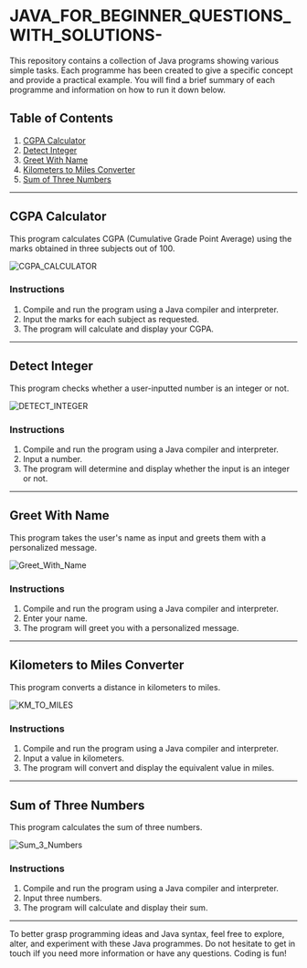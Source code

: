 # JAVA_FOR_BEGINNER_QUESTIONS_WITH_SOLUTIONS-

This repository contains a collection of Java programs showing various simple tasks. Each programme has been created to give a specific concept and provide a practical example. You will find a brief summary of each programme and information on how to run it down below.

## Table of Contents

1. [CGPA Calculator](#cgpa-calculator)
2. [Detect Integer](#detect-integer)
3. [Greet With Name](#greet-with-name)
4. [Kilometers to Miles Converter](#kilometers-to-miles-converter)
5. [Sum of Three Numbers](#sum-of-three-numbers)

---

## CGPA Calculator

This program calculates CGPA (Cumulative Grade Point Average) using the marks obtained in three subjects out of 100.

![CGPA_CALCULATOR](https://github.com/Warisali099/JAVA_FOR_BEGINNER_QUESTIONS_WITH_SOLUTIONS-/assets/126592623/7b5386fe-988b-40ce-bd2d-adc7c8ae5472)


### Instructions

1. Compile and run the program using a Java compiler and interpreter.
2. Input the marks for each subject as requested.
3. The program will calculate and display your CGPA.

---

## Detect Integer

This program checks whether a user-inputted number is an integer or not.

![DETECT_INTEGER](https://github.com/Warisali099/JAVA_FOR_BEGINNER_QUESTIONS_WITH_SOLUTIONS-/assets/126592623/18b1bb6c-9322-465c-a229-f3e8d9d4ca33)

### Instructions

1. Compile and run the program using a Java compiler and interpreter.
2. Input a number.
3. The program will determine and display whether the input is an integer or not.

---

## Greet With Name

This program takes the user's name as input and greets them with a personalized message.

![Greet_With_Name](https://github.com/Warisali099/JAVA_FOR_BEGINNER_QUESTIONS_WITH_SOLUTIONS-/assets/126592623/0b6078da-b67d-4d79-89e4-2b95abc4d6b5)


### Instructions

1. Compile and run the program using a Java compiler and interpreter.
2. Enter your name.
3. The program will greet you with a personalized message.

---

## Kilometers to Miles Converter

This program converts a distance in kilometers to miles.

![KM_TO_MILES](https://github.com/Warisali099/JAVA_FOR_BEGINNER_QUESTIONS_WITH_SOLUTIONS-/assets/126592623/a7ca749e-1941-40ca-ae8c-3d413c766355)


### Instructions

1. Compile and run the program using a Java compiler and interpreter.
2. Input a value in kilometers.
3. The program will convert and display the equivalent value in miles.

---

## Sum of Three Numbers

This program calculates the sum of three numbers.

![Sum_3_Numbers](https://github.com/Warisali099/JAVA_FOR_BEGINNER_QUESTIONS_WITH_SOLUTIONS-/assets/126592623/5029c33b-94f0-4f53-8789-0a827c972dc6)

### Instructions

1. Compile and run the program using a Java compiler and interpreter.
2. Input three numbers.
3. The program will calculate and display their sum.

---

To better grasp programming ideas and Java syntax, feel free to explore, alter, and experiment with these Java programmes. Do not hesitate to get in touch iIf you need more information or have any questions. Coding is fun!
